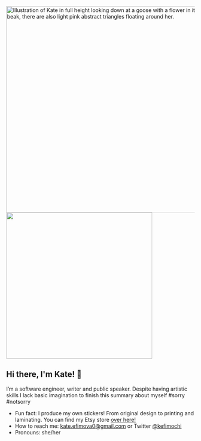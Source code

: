 <img align="right" src="https://user-images.githubusercontent.com/47342588/119245369-b9334700-bb2d-11eb-80ac-d2bdd9ceae0a.PNG" alt="Illustration of Kate in full height looking down at a goose with a flower in it's beak, there are also light pink abstract triangles floating around her." width="550px" />

<img src="https://pbs.twimg.com/profile_banners/1009594769817796608/1622158822/1500x500" width="390px">

## Hi there, I'm Kate! 👋

I’m a software engineer, writer and public speaker. Despite having artistic skills I lack basic imagination to finish this summary about myself #sorry #notsorry

-   Fun fact: I produce my own stickers! From original design to printing and laminating. You can find my Etsy store [over here!](https://www.etsy.com/shop/KefiStore)
-   How to reach me: kate.efimova0@gmail.com or Twitter [@kefimochi](https://twitter.com/kefimochi)
-   Pronouns: she/her

